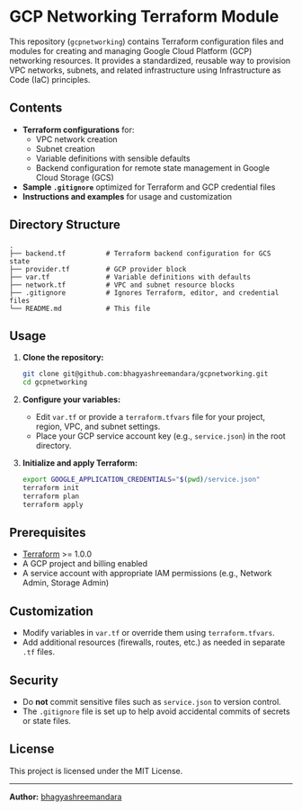 # GCP Networking Terraform Module

This repository (`gcpnetworking`) contains Terraform configuration files and modules for creating and managing Google Cloud Platform (GCP) networking resources. It provides a standardized, reusable way to provision VPC networks, subnets, and related infrastructure using Infrastructure as Code (IaC) principles.

## Contents

- **Terraform configurations** for:
  - VPC network creation
  - Subnet creation
  - Variable definitions with sensible defaults
  - Backend configuration for remote state management in Google Cloud Storage (GCS)
- **Sample `.gitignore`** optimized for Terraform and GCP credential files
- **Instructions and examples** for usage and customization

## Directory Structure

```
.
├── backend.tf          # Terraform backend configuration for GCS state
├── provider.tf         # GCP provider block
├── var.tf              # Variable definitions with defaults
├── network.tf          # VPC and subnet resource blocks
├── .gitignore          # Ignores Terraform, editor, and credential files
└── README.md           # This file
```

## Usage

1. **Clone the repository:**
    ```sh
    git clone git@github.com:bhagyashreemandara/gcpnetworking.git
    cd gcpnetworking
    ```

2. **Configure your variables:**
    - Edit `var.tf` or provide a `terraform.tfvars` file for your project, region, VPC, and subnet settings.
    - Place your GCP service account key (e.g., `service.json`) in the root directory.

3. **Initialize and apply Terraform:**
    ```sh
    export GOOGLE_APPLICATION_CREDENTIALS="$(pwd)/service.json"
    terraform init
    terraform plan
    terraform apply
    ```

## Prerequisites

- [Terraform](https://www.terraform.io/downloads.html) >= 1.0.0
- A GCP project and billing enabled
- A service account with appropriate IAM permissions (e.g., Network Admin, Storage Admin)

## Customization

- Modify variables in `var.tf` or override them using `terraform.tfvars`.
- Add additional resources (firewalls, routes, etc.) as needed in separate `.tf` files.

## Security

- Do **not** commit sensitive files such as `service.json` to version control.
- The `.gitignore` file is set up to help avoid accidental commits of secrets or state files.

## License

This project is licensed under the MIT License.

---

**Author:** [bhagyashreemandara](https://github.com/bhagyashreemandara)
